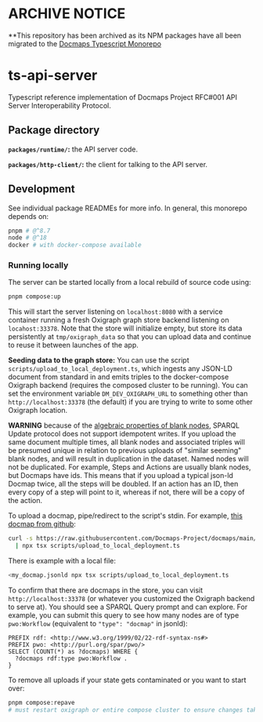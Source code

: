 # ARCHIVE NOTICE

**This repository has been archived as its NPM packages have all been migrated to the
[Docmaps Typescript Monorepo](https://github.com/docmaps-project/docmaps)

# ts-api-server

Typescript reference implementation of Docmaps Project RFC#001 API Server Interoperability Protocol.

## Package directory

**`packages/runtime/`:** the API server code.

**`packages/http-client/`:** the client for talking to the API server.

## Development

See individual package READMEs for more info. In general, this monorepo depends on:

```bash
pnpm # @^8.7
node # @^18
docker # with docker-compose available
```

### Running locally

The server can be started locally from a local rebuild of source code using:

```bash
pnpm compose:up
```

This will start the server listening on `localhost:8080` with a service container
running a fresh Oxigraph graph store backend listening on `locahost:33378`. Note
that the store will initialize empty, but store its data persistently at `tmp/oxigraph_data`
so that you can upload data and continue to reuse it between launches of the app.

**Seeding data to the graph store:** You can use the script `scripts/upload_to_local_deployment.ts`,
which ingests any JSON-LD document from standard in and emits triples to the docker-compose
Oxigraph backend (requires the composed cluster to be running). You can set the environment variable
`DM_DEV_OXIGRAPH_URL` to something other than `http://localhost:33378` (the default) if you are trying
to write to some other Oxigraph location.

**WARNING** because of the [algebraic properties of blank nodes](https://docmaps.knowledgefutures.org/pub/eqb8u4v0/release/2),
SPARQL Update protocol does not support idempotent writes. If you upload the same document multiple times,
all blank nodes and associated triples will be presumed unique in relation to previous uploads
of "similar seeming" blank nodes, and will result in duplication in the dataset. Named nodes will
not be duplicated. For example, Steps and Actions are usually blank nodes, but Docmaps have ids.
This means that if you upload a typical json-ld Docmap twice, all the steps will be doubled. If an
action has an ID, then every copy of a step will point to it, whereas if not, there will be a copy
of the action.

To upload a docmap, pipe/redirect to the script's stdin. For example, [this docmap from github](https://raw.githubusercontent.com/Docmaps-Project/docmaps/main/examples/docmaps-example-elife-02.jsonld):

```bash
curl -s https://raw.githubusercontent.com/Docmaps-Project/docmaps/main/examples/docmaps-example-elife-02.jsonld \
  | npx tsx scripts/upload_to_local_deployment.ts
```

There is example with a local file:

```bash
<my_docmap.jsonld npx tsx scripts/upload_to_local_deployment.ts
```

To confirm that there are docmaps in the store, you can visit `http://localhost:33378` (or whatever you customized
the Oxigraph backend to serve at). You should see a SPARQL Query prompt and can explore. For example,
you can submit this query to see how many nodes are of type `pwo:Workflow` (equivalent to `"type": "docmap"` in jsonld):

```sparql
PREFIX rdf: <http://www.w3.org/1999/02/22-rdf-syntax-ns#>
PREFIX pwo: <http://purl.org/spar/pwo/>
SELECT (COUNT(*) as ?docmaps) WHERE {
  ?docmaps rdf:type pwo:Workflow .
}
```

To remove all uploads if your state gets contaminated or you want to start over:

```bash
pnpm compose:repave
# must restart oxigraph or entire compose cluster to ensure changes take effect
```

